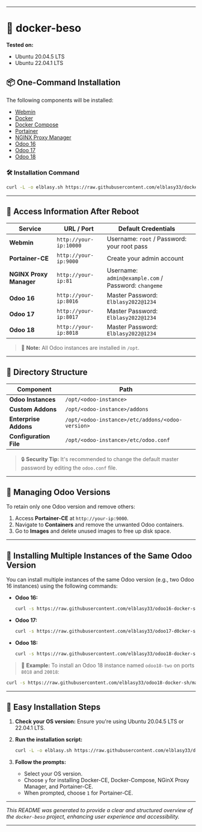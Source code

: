 
---

# 🚀 docker-beso

**Tested on:**

* Ubuntu 20.04.5 LTS
* Ubuntu 22.04.1 LTS

## 📦 One-Command Installation

The following components will be installed:

* [Webmin](https://www.webmin.com/)
* [Docker](https://www.docker.com/)
* [Docker Compose](https://docs.docker.com/engine/reference/commandline/compose/)
* [Portainer](https://docs.portainer.io/)
* [NGINX Proxy Manager](https://nginxproxymanager.com/)
* [Odoo 16](https://www.odoo.com/documentation/16.0/)
* [Odoo 17](https://www.odoo.com/documentation/17.0/)
* [Odoo 18](https://www.odoo.com/documentation/18.0/)

### 🛠️ Installation Command

```bash
curl -L -o elblasy.sh https://raw.githubusercontent.com/elblasy33/docker-beso/main/elblasy.sh && chmod +x elblasy.sh && ./elblasy.sh
```

---

## 🔑 Access Information After Reboot

| Service                 | URL / Port             | Default Credentials                                  |   |
| ----------------------- | ---------------------- | ---------------------------------------------------- | - |
| **Webmin**              | `http://your-ip:10000` | Username: `root` / Password: your root pass          |   |
| **Portainer-CE**        | `http://your-ip:9000`  | Create your admin account                            |   |
| **NGINX Proxy Manager** | `http://your-ip:81`    | Username: `admin@example.com` / Password: `changeme` |   |
| **Odoo 16**             | `http://your-ip:8016`  | Master Password: `Elblasy2022@1234`                  |   |
| **Odoo 17**             | `http://your-ip:8017`  | Master Password: `Elblasy2022@1234`                  |   |
| **Odoo 18**             | `http://your-ip:8018`  | Master Password: `Elblasy2022@1234`                  |   |

> 📝 **Note:** All Odoo instances are installed in `/opt`.

---

## 📁 Directory Structure

| Component              | Path                                             |   |
| ---------------------- | ------------------------------------------------ | - |
| **Odoo Instances**     | `/opt/<odoo-instance>`                           |   |
| **Custom Addons**      | `/opt/<odoo-instance>/addons`                    |   |
| **Enterprise Addons**  | `/opt/<odoo-instance>/etc/addons/<odoo-version>` |   |
| **Configuration File** | `/opt/<odoo-instance>/etc/odoo.conf`             |   |

> 🔒 **Security Tip:** It's recommended to change the default master password by editing the `odoo.conf` file.

---

## 🧹 Managing Odoo Versions

To retain only one Odoo version and remove others:

1. Access **Portainer-CE** at `http://your-ip:9000`.
2. Navigate to **Containers** and remove the unwanted Odoo containers.
3. Go to **Images** and delete unused images to free up disk space.

---

## 🔁 Installing Multiple Instances of the Same Odoo Version

You can install multiple instances of the same Odoo version (e.g., two Odoo 16 instances) using the following commands:

* **Odoo 16:**

  ```bash
  curl -s https://raw.githubusercontent.com/elblasy33/odoo16-docker-sh/main/run.sh | sudo bash -s <odoo-name> <odoo-port> <chat-port>
  ```

* **Odoo 17:**

  ```bash
  curl -s https://raw.githubusercontent.com/elblasy33/odoo17-d0cker-sh/main/run.sh | sudo bash -s <odoo-name> <odoo-port> <chat-port>
  ```

* **Odoo 18:**

  ```bash
  curl -s https://raw.githubusercontent.com/elblasy33/odoo18-docker-sh/main/run.sh | sudo bash -s <odoo-name> <odoo-port> <chat-port>
  ```

> 📌 **Example:** To install an Odoo 18 instance named `odoo18-two` on ports `8018` and `20018`:

```bash
curl -s https://raw.githubusercontent.com/elblasy33/odoo18-docker-sh/main/run.sh | sudo bash -s odoo18-two 8018 20018
```

---

## 🧪 Easy Installation Steps

1. **Check your OS version:** Ensure you're using Ubuntu 20.04.5 LTS or 22.04.1 LTS.

2. **Run the installation script:**

   ```bash
   curl -L -o elblasy.sh https://raw.githubusercontent.com/elblasy33/docker-beso/main/elblasy.sh && chmod +x elblasy.sh && ./elblasy.sh
   ```

3. **Follow the prompts:**

   * Select your OS version.
   * Choose `y` for installing Docker-CE, Docker-Compose, NGinX Proxy Manager, and Portainer-CE.
   * When prompted, choose `1` for Portainer-CE.
---



*This README was generated to provide a clear and structured overview of the `docker-beso` project, enhancing user experience and accessibility.*

---

[1]: https://stackoverflow.com/questions/35465557/how-to-apply-color-on-text-in-markdown?utm_source=chatgpt.com "How to apply color on text in Markdown - Stack Overflow"
[2]: https://blog.markdowntools.com/posts/markdown-table-ultimate-guide?utm_source=chatgpt.com "Master Markdown Tables: A Complete Guide & Tips - Blog"
